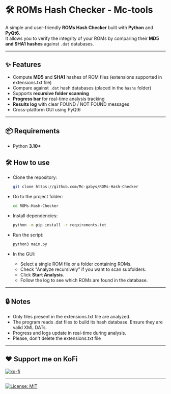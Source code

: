 # 🛠️ ROMs Hash Checker - Mc-tools

A simple and user-friendly **ROMs Hash Checker** built with **Python** and **PyQt6**.  
It allows you to verify the integrity of your ROMs by comparing their **MD5 and SHA1 hashes** against `.dat` databases.

---

## ✨ Features

- Compute **MD5** and **SHA1** hashes of ROM files (extensions supported in extensions.txt file)
- Compare against `.dat` hash databases (placed in the `hashs` folder)  
- Supports **recursive folder scanning**  
- **Progress bar** for real-time analysis tracking  
- **Results log** with clear FOUND / NOT FOUND messages  
- Cross-platform GUI using PyQt6  

---

## 📦 Requirements

- Python **3.10+**  

## 🛠️ How to use

- Clone the repository:

  ```bash
  git clone https://github.com/Mc-gabys/ROMs-Hash-Checker
- Go to the project folder:

  ```bash
  cd ROMs-Hash-Checker
- Install dependencies:

  ```bash
  python -m pip install -r requirements.txt
- Run the script:

  ```bash
  python3 main.py
- In the GUI:

  - Select a single ROM file or a folder containing ROMs.
  - Check "Analyze recursively" if you want to scan subfolders.
  - Click **Start Analysis**.
  - Follow the log to see which ROMs are found in the database.

---

## 🔒 Notes

- Only files present in the extensions.txt file are analyzed.
- The program reads .dat files to build its hash database. Ensure they are valid XML DATs.
- Progress and logs update in real-time during analysis.
- Please, don't delete the extensions.txt file

---

## ❤️ Support me on KoFi

[![ko-fi](https://ko-fi.com/img/githubbutton_sm.svg)](https://ko-fi.com/N4N61K5R2A)

---

[![License: MIT](https://img.shields.io/badge/License-MIT-yellow.svg)](LICENSE)

